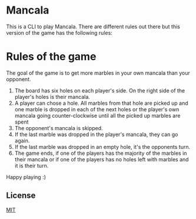 # Mancala
This is a CLI to play Mancala. There are different rules out there but this version of the game has the following rules:

# Rules of the game
The goal of the game is to get more marbles in your own mancala than your opponent.
1. The board has six holes on each player's side. On the right side of the player's holes is their mancala.
2. A player can chose a hole. All marbles from that hole are picked up and one marble is dropped in each of the next holes or the player's own mancala going counter-clockwise until all the picked up marbles are spent
3. The opponent's mancala is skipped.
4. If the last marble was dropped in the player's mancala, they can go again.
5. If the last marble was dropped in an empty hole, it's the opponents turn.
6. The game ends, if one of the players has the majority of the marbles in their mancala or if one of the players has no holes left with marbles and it is their turn.

Happy playing :)

## License
[MIT](https://choosealicense.com/licenses/mit/)
